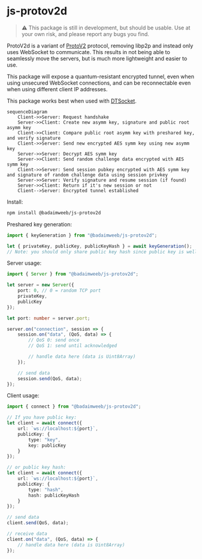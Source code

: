 # js-protov2d

> ⚠️ This package is still in development, but should be usable. Use at your own risk, and please report any bugs you find.

ProtoV2d is a variant of [ProtoV2](https://github.com/BadAimWeeb/js-protov2) protocol, removing libp2p and instead only uses WebSocket to communicate. This results in not being able to seamlessly move the servers, but is much more lightweight and easier to use.

This package will expose a quantum-resistant encrypted tunnel, even when using unsecured WebSocket connections, and can be reconnectable even when using different client IP addresses.

This package works best when used with [DTSocket](https://github.com/BadAimWeeb/js-dtsocket).

```mermaid
sequenceDiagram
    Client->>Server: Request handshake
    Server->>Client: Create new asymm key, signature and public root asymm key
    Client->>Client: Compare public root asymm key with preshared key, and verify signature
    Client->>Server: Send new encrypted AES symm key using new asymm key
    Server->>Server: Decrypt AES symm key
    Server->>Client: Send random challenge data encrypted with AES symm key
    Client->>Server: Send session pubkey encrypted with AES symm key and signature of random challenge data using session privkey
    Server->>Server: Verify signature and resume session (if found)
    Server->>Client: Return if it's new session or not
    Client-->Server: Encrypted tunnel established
```

Install:

```bash
npm install @badaimweeb/js-protov2d
```

Preshared key generation:

```ts
import { keyGeneration } from "@badaimweeb/js-protov2d";

let { privateKey, publicKey, publicKeyHash } = await keyGeneration();
// Note: you should only share public key hash since public key is well over 6kb
```

Server usage:
```ts
import { Server } from "@badaimweeb/js-protov2d";

let server = new Server({
    port: 0, // 0 = random TCP port
    privateKey,
    publicKey
});

let port: number = server.port;

server.on("connection", session => {
    session.on("data", (QoS, data) => {
        // QoS 0: send once
        // QoS 1: send until acknowledged

        // handle data here (data is Uint8Array)
    });

    // send data
    session.send(QoS, data);
});
```

Client usage:
```ts
import { connect } from "@badaimweeb/js-protov2d";

// If you have public key:
let client = await connect({
    url: `ws://localhost:${port}`,
    publicKey: {
        type: "key",
        key: publicKey
    }
});

// or public key hash:
let client = await connect({
    url: `ws://localhost:${port}`,
    publicKey: {
        type: "hash",
        hash: publicKeyHash
    }
});

// send data
client.send(QoS, data);

// receive data
client.on("data", (QoS, data) => {
    // handle data here (data is Uint8Array)
});
```

